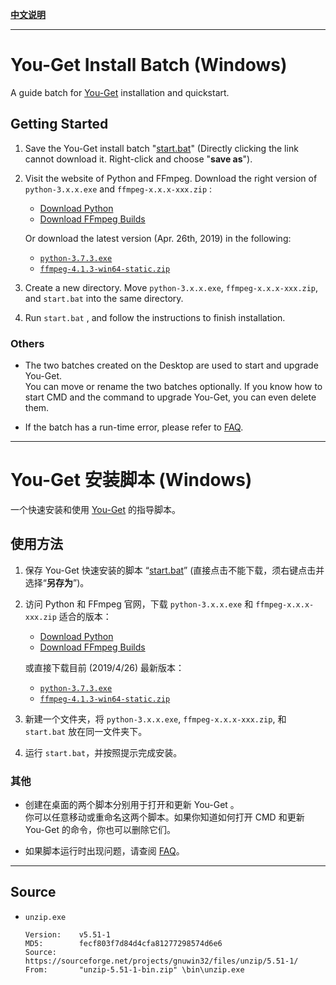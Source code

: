 **[中文说明](#you-get-安装脚本-windows)**

---

# You-Get Install Batch (Windows)

A guide batch for [You-Get](https://github.com/soimort/you-get) installation and quickstart.

## Getting Started

1. Save the You-Get install batch "[start.bat](https://raw.githubusercontent.com/LussacZheng/you-get_install_win/master/start.bat)" (Directly clicking the link cannot download it. Right-click and choose "**save as**").

2. Visit the website of Python and FFmpeg. Download the right version of `python-3.x.x.exe` and `ffmpeg-x.x.x-xxx.zip` :
   - [Download Python](https://www.python.org/downloads/)
   - [Download FFmpeg Builds](https://ffmpeg.zeranoe.com/builds/)

   Or download the latest version (Apr. 26th, 2019) in the following: 
   - [`python-3.7.3.exe`](https://www.python.org/ftp/python/3.7.3/python-3.7.3.exe)
   - [`ffmpeg-4.1.3-win64-static.zip`](https://ffmpeg.zeranoe.com/builds/win64/static/ffmpeg-4.1.3-win64-static.zip)

3. Create a new directory. Move `python-3.x.x.exe`, `ffmpeg-x.x.x-xxx.zip`, and `start.bat` into the same directory.

4. Run `start.bat` , and follow the instructions to finish installation.

### Others

- The two batches created on the Desktop are used to start and upgrade You-Get.  
  You can move or rename the two batches optionally. If you know how to start CMD and the command to upgrade You-Get, you can even delete them.

- If the batch has a run-time error, please refer to [FAQ](https://github.com/LussacZheng/you-get_install_win/wiki/FAQ).

---

# You-Get 安装脚本 (Windows)

一个快速安装和使用 [You-Get](https://github.com/soimort/you-get) 的指导脚本。

## 使用方法

1. 保存 You-Get 快速安装的脚本 “[start.bat](https://raw.githubusercontent.com/LussacZheng/you-get_install_win/master/start.bat)” (直接点击不能下载，须右键点击并选择“**另存为**”)。

2. 访问 Python 和 FFmpeg 官网，下载 `python-3.x.x.exe` 和 `ffmpeg-x.x.x-xxx.zip` 适合的版本：
   - [Download Python](https://www.python.org/downloads/)
   - [Download FFmpeg Builds](https://ffmpeg.zeranoe.com/builds/)  

   或直接下载目前 (2019/4/26) 最新版本：
   - [`python-3.7.3.exe`](https://www.python.org/ftp/python/3.7.3/python-3.7.3.exe)
   - [`ffmpeg-4.1.3-win64-static.zip`](https://ffmpeg.zeranoe.com/builds/win64/static/ffmpeg-4.1.3-win64-static.zip)

3. 新建一个文件夹，将 `python-3.x.x.exe`, `ffmpeg-x.x.x-xxx.zip`, 和 `start.bat` 放在同一文件夹下。

4. 运行 `start.bat`，并按照提示完成安装。

### 其他

- 创建在桌面的两个脚本分别用于打开和更新 You-Get 。  
   你可以任意移动或重命名这两个脚本。如果你知道如何打开 CMD 和更新 You-Get 的命令，你也可以删除它们。

- 如果脚本运行时出现问题，请查阅 [FAQ](https://github.com/LussacZheng/you-get_install_win/wiki/FAQ)。

---

## Source

- `unzip.exe`
  ```
  Version:    v5.51-1
  MD5:        fecf803f7d84d4cfa81277298574d6e6
  Source:     https://sourceforge.net/projects/gnuwin32/files/unzip/5.51-1/
  From:       "unzip-5.51-1-bin.zip" \bin\unzip.exe
  ```